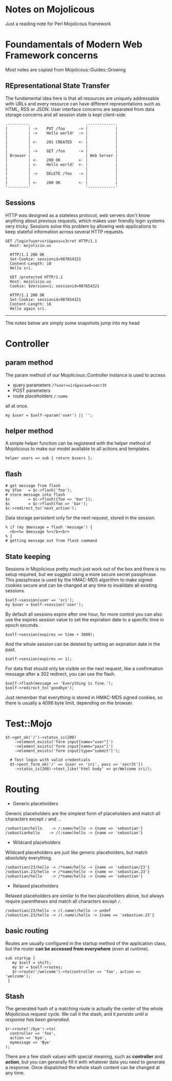 # Notes on Mojolicous

Just a reading note for Perl Mojolicous framework

# Foundamentals of Modern Web Framework concerns

Most notes are copied from Mojolicous::Guides::Growing

## REpresentational State Transfer

The fundamental idea here is that all resources are uniquely addressable with
URLs and every resource can have different representations such as HTML, RSS or
JSON. User interface concerns are separated from data storage concerns and all
session state is kept client-side.

    .---------.                        .------------.
    |         | ->    PUT /foo      -> |            |
    |         | ->    Hello world!  -> |            |
    |         |                        |            |
    |         | <-    201 CREATED   <- |            |
    |         |                        |            |
    |         | ->    GET /foo      -> |            |
    | Browser |                        | Web Server |
    |         | <-    200 OK        <- |            |
    |         | <-    Hello world!  <- |            |
    |         |                        |            |
    |         | ->    DELETE /foo   -> |            |
    |         |                        |            |
    |         | <-    200 OK        <- |            |
    '---------'                        '------------'

## Sessions
HTTP was designed as a stateless protocol, web servers don't know anything about
previous requests, which makes user friendly login systems very tricky. Sessions
solve this problem by allowing web applications to keep stateful information
across several HTTP requests.

    GET /login?user=sri&pass=s3cret HTTP/1.1
      Host: mojolicio.us
    
      HTTP/1.1 200 OK
      Set-Cookie: sessionid=987654321
      Content-Length: 10
      Hello sri.
    
      GET /protected HTTP/1.1
      Host: mojolicio.us
      Cookie: $Version=1; sessionid=987654321
    
      HTTP/1.1 200 OK
      Set-Cookie: sessionid=987654321
      Content-Length: 16
      Hello again sri.

* * *

The notes below are simply some snapshots jump into my head

# Controller

## param method
The param method of our Mojolicious::Controller instance is used to access 

* query parameters `/?user=sir&passwd=secr3t`
* POST parameters  
* route placeholders `/:name`

all at once.

    my $user = $self->param('user') || '';


## helper method
A simple helper function can be registered with the helper method of Mojolicious
to make our model available to all actions and templates.

    helper users => sub { return $users };

## flash

    # get message from flash
    my $foo   = $c->flash('foo');
    # store message into flash
    $c        = $c->flash({foo => 'bar'});
    $c        = $c->flash(foo => 'bar');
    $c->redirect_to('next_action');
Data storage persistent only for the next request, stored in the session.

    % if (my $message = flash 'message') {
      <b><%= $message %></b><br>
    % }
    # getting message out from flash command

## State keeping
Sessions in Mojolicious pretty much just work out of the box and there is no
setup required, but we suggest using a more secure secret passphrase.  This
passphrase is used by the HMAC-MD5 algorithm to make signed cookies secure and
can be changed at any time to invalidate all existing sessions.

    $self->session(user => 'sri');
    my $user = $self->session('user');
By default all sessions expire after one hour, for more control you can also use
the expires session value to set the expiration date to a specific time in epoch
seconds.

    $self->session(expires => time + 3600);
And the whole session can be deleted by setting an expiration date in the past.

    $self->session(expires => 1);
For data that should only be visible on the next request, like a confirmation
message after a 302 redirect, you can use the flash.

    $self->flash(message => 'Everything is fine.');
    $self->redirect_to('goodbye');
Just remember that everything is stored in HMAC-MD5 signed cookies, so there is
usually a 4096 byte limit, depending on the browser.


# Test::Mojo

    $t->get_ok('/')->status_is(200)
        ->element_exists('form input[name="user"]')
        ->element_exists('form input[name="pass"]')
        ->element_exists('form input[type="submit"]');
    
      # Test login with valid credentials
      $t->post_form_ok('/' => {user => 'sri', pass => 'secr3t'})
        ->status_is(200)->text_like('html body' => qr/Welcome sri/);

# Routing

* Generic placeholders

Generic placeholders are the simplest form of placeholders and match all
characters except `/` and `.`.

    /sebastian/hello    -> /:name/hello -> {name => 'sebastian'}
    /sebastianhello    -> /(:name)hello -> {name => 'sebastian'}

* Wildcard placeholders

Wildcard placeholders are just like generic placeholders, but match absolutely
everything.

    /sebastian/23/hello -> /*name/hello -> {name => 'sebastian/23'}
    /sebastian.23/hello -> /*name/hello -> {name => 'sebastian.23'}
    /sebastian/hello    -> /*name/hello -> {name => 'sebastian'}

* Relaxed placeholders

Relaxed placeholders are similar to the two placeholders above, but always
require parentheses and match all characters except `/`.

    /sebastian/23/hello -> /(.name)/hello -> undef
    /sebastian.23/hello -> /(.name)/hello -> {name => 'sebastian.23'}

## basic routing
Routes are usually configured in the startup method of the application class,
but the router **can be accessed from everywhere** (even at runtime).

    sub startup {
       my $self = shift;
       my $r = $self->routes;
       $r->route('/welcome')->to(controller => 'foo', action => 'welcome');
     }

## Stash

The generated hash of a matching route is actually the center of the whole
Mojolicious request cycle. We call it the stash, and it _persists until a
response has been generated_.

    $r->route('/bye')->to(
      controller => 'foo', 
      action => 'bye',
      mymessage => 'Bye'
    );

There are a few stash values with special meaning, such as **controller** and
**action**, but you can generally fill it with whatever data you need to generate a
response. Once dispatched the whole stash content can be changed at any time.
